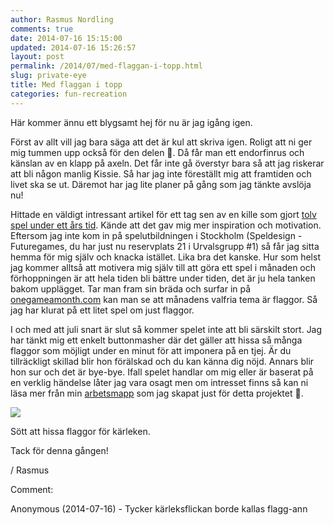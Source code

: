 ```yaml
---
author: Rasmus Nordling
comments: true
date: 2014-07-16 15:15:00
updated: 2014-07-16 15:26:57
layout: post
permalink: /2014/07/med-flaggan-i-topp.html
slug: private-eye
title: Med flaggan i topp
categories: fun-recreation
---
```


Här kommer ännu ett blygsamt hej för nu är jag igång igen.

Först av allt vill jag bara säga att det är kul att skriva igen. Roligt att ni ger mig tummen upp också för den delen 🙂. Då får man ett endorfinrus och känslan av en klapp på axeln.
Det får inte gå överstyr bara så att jag riskerar att bli någon manlig Kissie. Så har jag inte föreställt mig att framtiden och livet ska se ut.
Däremot har jag lite planer på gång som jag tänkte avslöja nu!

Hittade en väldigt intressant artikel för ett tag sen av en kille som gjort [tolv spel under ett års tid](http://gamedevelopment.tutsplus.com/articles/1gam-how-to-succeed-at-making-one-game-a-month--gamedev-3695).
Kände att det gav mig mer inspiration och motivation. Eftersom jag inte kom in på spelutbildningen i Stockholm (Speldesign - Futuregames, du har just nu                      reservplats 21 i Urvalsgrupp #1) så får jag sitta hemma för mig själv och knacka istället. Lika bra det kanske.
Hur som helst jag kommer alltså att motivera mig själv till att göra ett spel i månaden och förhoppningen är att hela tiden bli bättre under tiden, det är ju hela tanken bakom upplägget.
Tar man fram sin bräda och surfar in på [onegameamonth.com](http://onegameamonth.com/) kan man se att månadens valfria tema är flaggor. Så jag har klurat på ett litet spel om just flaggor.

I och med att juli snart är slut så kommer spelet inte att bli särskilt stort. Jag har tänkt mig ett enkelt buttonmasher där det gäller att hissa så många flaggor som möjligt under en minut för att imponera på en tjej. Är du tillräckligt skillad blir hon förälskad och du kan känna dig nöjd. Annars blir hon sur och det är bye-bye.
Ifall spelet handlar om mig eller är baserat på en verklig händelse låter jag vara osagt men  om intresset finns så kan ni läsa mer från min [arbetsmapp](https://drive.google.com/folderview?id=0B0YAOyHaBJz7V2dQTnB4bU1RYWc&amp;usp=sharing) som jag skapat just för detta projektet 🙂.

[![](http://2.bp.blogspot.com/-tlv8C5RSX44/U8aY5oVZ0iI/AAAAAAAAAGY/fbAI3yMrVl4/s1600/IMG_20140715_141330%5B1%5D.jpg)](http://2.bp.blogspot.com/-tlv8C5RSX44/U8aY5oVZ0iI/AAAAAAAAAGY/fbAI3yMrVl4/s1600/IMG_20140715_141330%5B1%5D.jpg)

Sött att hissa flaggor för kärleken.

Tack för denna gången!

/ Rasmus 

Comment: 

Anonymous (2014-07-16) - Tycker kärleksflickan borde kallas flagg-ann